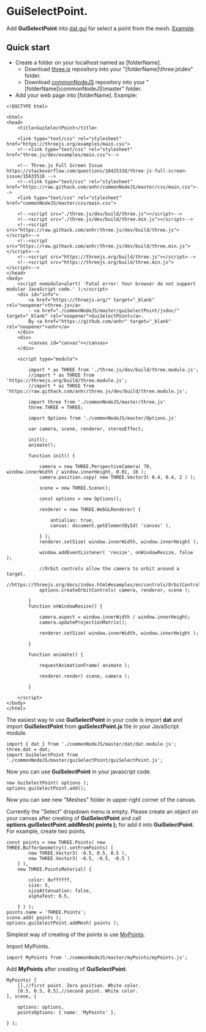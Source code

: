 # GuiSelectPoint.

Add <b>GuiSelectPoint</b> into [dat.gui](https://github.com/anhr/dat.gui) for select a point from the mesh.
[Example](../../AxesHelper/Examples/index.html).

<a name="Quickstart"></a>
## Quick start

* Create a folder on your localhost named as [folderName].
	* Download [three.js](https://github.com/anhr/three.js) repository into your "[folderName]\three.js\dev" folder.
	* Download [commonNodeJS](https://github.com/anhr/commonNodeJS) repository into your "[folderName]\commonNodeJS\master" folder.
* Add your web page into [folderName]. Example:
```
<!DOCTYPE html>

<html>
<head>
	<title>GuiSelectPoint</title>

	<link type="text/css" rel="stylesheet" href="https://threejs.org/examples/main.css">
	<!--<link type="text/css" rel="stylesheet" href="three.js/dev/examples/main.css">-->

	<!-- Three.js Full Screen Issue https://stackoverflow.com/questions/10425310/three-js-full-screen-issue/15633516 -->
	<!--<link type="text/css" rel="stylesheet" href="https://raw.githack.com/anhr/commonNodeJS/master/css/main.css">-->
	<link type="text/css" rel="stylesheet" href="commonNodeJS/master/css/main.css">

	<!--<script src="./three.js/dev/build/three.js"></script>-->
	<!--<script src="./three.js/dev/build/three.min.js"></script>-->
	<!--<script src="https://raw.githack.com/anhr/three.js/dev/build/three.js"></script>-->
	<!--<script src="https://raw.githack.com/anhr/three.js/dev/build/three.min.js"></script>-->
	<!--<script src="https://threejs.org/build/three.js"></script>-->
	<!--<script src="https://threejs.org/build/three.min.js"></script>-->
</head>
<body>
	<script nomodule>alert( 'Fatal error: Your browser do not support modular JavaScript code.' );</script>
	<div id="info">
		<a href="https://threejs.org/" target="_blank" rel="noopener">three.js</a>
		- <a href="./commonNodeJS/master/guiSelectPoint/jsdoc/" target="_blank" rel="noopener">GuiSelectPoint</a>.
		By <a href="https://github.com/anhr" target="_blank" rel="noopener">anhr</a>
	</div>
	<div>
		<canvas id="canvas"></canvas>
	</div>

	<script type="module">

		import * as THREE from './three.js/dev/build/three.module.js';
		//import * as THREE from 'https://threejs.org/build/three.module.js';
		//import * as THREE from 'https://raw.githack.com/anhr/three.js/dev/build/three.module.js';

		import three from './commonNodeJS/master/three.js'
		three.THREE = THREE;

		import Options from './commonNodeJS/master/Options.js'

		var camera, scene, renderer, stereoEffect;

		init();
		animate();

		function init() {

			camera = new THREE.PerspectiveCamera( 70, window.innerWidth / window.innerHeight, 0.01, 10 );
			camera.position.copy( new THREE.Vector3( 0.4, 0.4, 2 ) );

			scene = new THREE.Scene();

			const options = new Options();

			renderer = new THREE.WebGLRenderer( {

				antialias: true,
				canvas: document.getElementById( 'canvas' ),

			} );
			renderer.setSize( window.innerWidth, window.innerHeight );

			window.addEventListener( 'resize', onWindowResize, false );

			//Orbit controls allow the camera to orbit around a target.
			//https://threejs.org/docs/index.html#examples/en/controls/OrbitControls
			options.createOrbitControls( camera, renderer, scene );

		}
		function onWindowResize() {

			camera.aspect = window.innerWidth / window.innerHeight;
			camera.updateProjectionMatrix();

			renderer.setSize( window.innerWidth, window.innerHeight );

		}

		function animate() {

			requestAnimationFrame( animate );

			renderer.render( scene, camera );

		}

	</script>
</body>
</html>
```
The easiest way to use <b>GuiSelectPoint</b> in your code is import <b>dat</b> and import <b>GuiSelectPoint</b> from <b>guiSelectPoint.js</b> file in your JavaScript module.
```
import { dat } from './commonNodeJS/master/dat/dat.module.js';
three.dat = dat;
import GuiSelectPoint from './commonNodeJS/master/guiSelectPoint/guiSelectPoint.js';
```
Now you can use <b>GuiSelectPoint</b> in your javascript code.
```
new GuiSelectPoint( options );
options.guiSelectPoint.add();
```
Now you can see new "Meshes" folder in upper right corner of the canvas.

Currently the "Select" dropdown menu is empty. Please create an object on your canvas after creating of <b>GuiSelectPoint</b>
and call <b>options.guiSelectPoint.addMesh( points );</b> for add it into <b>GuiSelectPoint</b>.
For example, create two points.
```
const points = new THREE.Points( new THREE.BufferGeometry().setFromPoints( [
		new THREE.Vector3( -0.5, 0.5, 0.5 ),
		new THREE.Vector3( -0.5, -0.5, -0.5 )
	] ),
	new THREE.PointsMaterial( {

		color: 0xffffff,
		size: 5,
		sizeAttenuation: false,
		alphaTest: 0.5,

	} ) );
points.name = 'THREE.Points';
scene.add( points );
options.guiSelectPoint.addMesh( points );
```
Simplest way of creating of the points is use [MyPoints](../../../../commonNodeJS/master/myPoints/jsdoc/index.html).

Import </b>MyPoints</b>.
```
import MyPoints from './commonNodeJS/master/myPoints/myPoints.js';
```
Add <b>MyPoints</b> after creating of <b>GuiSelectPoint</b>.
```
MyPoints( [
	[],//first point. Zero position. White color.
	[0.5, 0.5, 0.5],//second point. White color.
], scene, {

	options: options,
	pointsOptions: { name: 'MyPoints' },

} );
```
